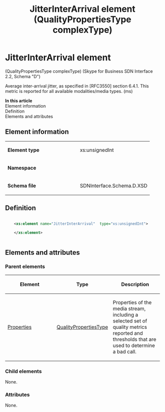 ﻿---
title: JitterInterArrival element (QualityPropertiesType complexType) 
TOCTitle: JitterInterArrival element
ms:assetid: 31844ffc-0d7f-0012-5a0b-c98594657e0c
ms:mtpsurl: https://msdn.microsoft.com/en-us/library/Mt170906(v=office.16)
ms:contentKeyID: 65855480
ms.date: 08/24/2015
mtps_version: v=office.16
dev_langs:
- xml
---

# JitterInterArrival element 

(QualityPropertiesType complexType) (Skype for Business SDN Interface 2.2, Schema "D")

Average inter-arrival jitter, as specified in \[RFC3550\] section 6.4.1. This metric is reported for all available modalities/media types. (ms)


**In this article**  
Element information  
Definition  
Elements and attributes  

## Element information

<table>
<colgroup>
<col style="width: 50%" />
<col style="width: 50%" />
</colgroup>
<tbody>
<tr class="odd">
<td><p><strong>Element type</strong></p></td>
<td><p>xs:unsignedInt</p></td>
</tr>
<tr class="even">
<td><p><strong>Namespace</strong></p></td>
<td><p></p></td>
</tr>
<tr class="odd">
<td><p><strong>Schema file</strong></p></td>
<td><p>SDNInterface.Schema.D.XSD</p></td>
</tr>
</tbody>
</table>


## Definition

```xml

    <xs:element name="JitterInterArrival"  type="xs:unsignedInt">
    
    </xs:element>
  
```

## Elements and attributes

### Parent elements

<table>
<colgroup>
<col style="width: 33%" />
<col style="width: 33%" />
<col style="width: 33%" />
</colgroup>
<thead>
<tr class="header">
<th><p>Element</p></th>
<th><p>Type</p></th>
<th><p>Description</p></th>
</tr>
</thead>
<tbody>
<tr class="odd">
<td><p><a href="properties-element-qualitytype-complextype-skype-for-business-sdn-interface-2-2-schema-d.md">Properties</a></p></td>
<td><p><a href="qualitypropertiestype-complextype-skype-for-business-sdn-interface-2-2-schema-d.md">QualityPropertiesType</a></p></td>
<td><p>Properties of the media stream, including a selected set of quality metrics reported and thresholds that are used to determine a bad call.</p></td>
</tr>
</tbody>
</table>


### Child elements

None.

### Attributes

None.

